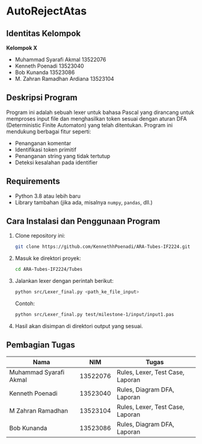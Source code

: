 # AutoRejectAtas

## Identitas Kelompok

**Kelompok X**
- Muhammad Syarafi Akmal		13522076
- Kenneth Poenadi 			13523040
- Bob Kunanda 				13523086
- M. Zahran Ramadhan Ardiana 	13523104 	

## Deskripsi Program

Program ini adalah sebuah lexer untuk bahasa Pascal yang dirancang untuk memproses input file dan menghasilkan token sesuai dengan aturan DFA (Deterministic Finite Automaton) yang telah ditentukan. Program ini mendukung berbagai fitur seperti:
- Penanganan komentar
- Identifikasi token primitif
- Penanganan string yang tidak tertutup
- Deteksi kesalahan pada identifier

## Requirements

- Python 3.8 atau lebih baru
- Library tambahan (jika ada, misalnya `numpy`, `pandas`, dll.)

## Cara Instalasi dan Penggunaan Program

1. Clone repository ini:
   ```bash
   git clone https://github.com/KennethhPoenadi/ARA-Tubes-IF2224.git
   ```
2. Masuk ke direktori proyek:
   ```bash
   cd ARA-Tubes-IF2224/Tubes
   ```
3. Jalankan lexer dengan perintah berikut:
   ```bash
   python src/Lexer_final.py <path_ke_file_input>
   ```
   Contoh:
   ```bash
   python src/Lexer_final.py test/milestone-1/input/input1.pas
   ```
4. Hasil akan disimpan di direktori output yang sesuai.

## Pembagian Tugas

| Nama                     | NIM      | Tugas                          |
|--------------------------|----------|--------------------------------|
| Muhammad Syarafi Akmal  | 13522076 | Rules, Lexer, Test Case, Laporan |
| Kenneth Poenadi         | 13523040 | Rules, Diagram DFA, Laporan    |
| M Zahran Ramadhan       | 13523104 | Rules, Lexer, Test Case, Laporan |
| Bob Kunanda             | 13523086 | Rules, Diagram DFA, Laporan    |

